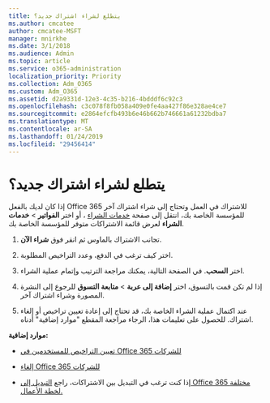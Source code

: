 ```yaml
---
title: يتطلع لشراء اشتراك جديد؟
ms.author: cmcatee
author: cmcatee-MSFT
manager: mnirkhe
ms.date: 3/1/2018
ms.audience: Admin
ms.topic: article
ms.service: o365-administration
localization_priority: Priority
ms.collection: Adm_O365
ms.custom: Adm_O365
ms.assetid: d2a9331d-12e3-4c35-b216-4bdddf6c92c3
ms.openlocfilehash: c3c078f8fb058a409e0fe4aa427f86e328ae4ce7
ms.sourcegitcommit: e2864efcfb493b6e46b662b746661a61232bdba7
ms.translationtype: MT
ms.contentlocale: ar-SA
ms.lasthandoff: 01/24/2019
ms.locfileid: "29456414"
---
```

# <a name="looking-to-buy-a-new-subscription"></a>يتطلع لشراء اشتراك جديد؟

إذا كان لديك بالفعل Office 365 للاشتراك في العمل وتحتاج إلى شراء اشتراك آخر للمؤسسة الخاصة بك، انتقل إلى صفحة [خدمات الشراء](https://go.microsoft.com/fwlink/p/?linkid=868433) ، أو اختر **الفواتير** \> **خدمات الشراء** لعرض قائمة الاشتراكات متوفر للمؤسسة الخاصة بك. 
  
1. تجانب الاشتراك بالماوس ثم انقر فوق **شراء الآن**.
    
2. اختر كيف ترغب في الدفع، وعدد التراخيص المطلوبة.
    
3. اختر **السحب**. في الصفحة التالية، يمكنك مراجعة الترتيب وإتمام عملية الشراء.
    
4. إذا لم تكن قمت بالتسوق، اختر **إضافة إلى عربة** \> **متابعة التسوق** للرجوع إلى النشرة المصورة وشراء اشتراك آخر. 
    
5. عند اكتمال عملية الشراء الخاصة بك، قد تحتاج إلى إعادة تعيين تراخيص أو إلغاء اشتراك. للحصول على تعليمات هذا، الرجاء مراجعة المقطع "موارد إضافية" أدناه.
    
 **موارد إضافية:**
  
- [تعيين التراخيص للمستخدمين في Office 365 للشركات](https://support.office.com/article/997596b5-4173-4627-b915-36abac6786dc)
    
- [إلغاء Office 365 للشركات](https://support.office.com/article/b1bc0bef-4608-4601-813a-cdd9f746709a)
    
- إذا كنت ترغب في التبديل بين الاشتراكات، راجع [التبديل إلى Office 365 مختلفة لخطة الأعمال.](https://support.office.com/article/73318661-8f33-478b-bcc7-fb8d69dbb22a)
    

